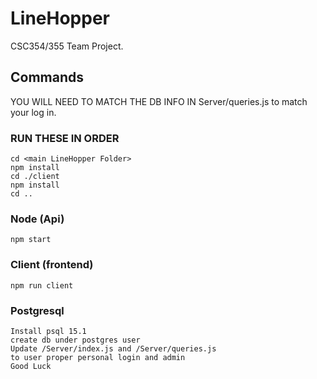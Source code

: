 # LineHopper
CSC354/355 Team Project. 


## Commands
YOU WILL NEED TO MATCH THE DB INFO IN Server/queries.js to match your log in. 

### RUN THESE IN ORDER
```
cd <main LineHopper Folder>
npm install 
cd ./client 
npm install 
cd ..

```
### Node (Api)
```
npm start
```
### Client (frontend)
```
npm run client
```
### Postgresql 
```
Install psql 15.1 
create db under postgres user 
Update /Server/index.js and /Server/queries.js 
to user proper personal login and admin 
Good Luck
```
